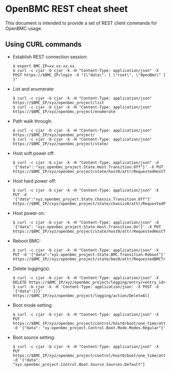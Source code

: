 # OpenBMC REST cheat sheet

This document is intended to provide a set of REST client commands for OpenBMC usage.

## Using CURL commands
* Establish REST connection session:
    ```
   $ export BMC_IP=xx.xx.xx.xx
   $ curl -c cjar -b cjar -k -H "Content-Type: application/json" -X POST https://$BMC_IP/login -d "{\"data\": [ \"root\", \"0penBmc\" ] }"
    ```

* List and enumerate:
    ```
    $ curl -c cjar -b cjar -k -H "Content-Type: application/json" https://$BMC_IP/xyz/openbmc_project/list
    $ curl -c cjar -b cjar -k -H "Content-Type: application/json" https://$BMC_IP/xyz/openbmc_project/enumerate
    ```

* Path walk through:
    ```
    $ curl -c cjar -b cjar -k -H "Content-Type: application/json" https://$BMC_IP/xyz/openbmc_project/
    $ curl -c cjar -b cjar -k -H "Content-Type: application/json" https://$BMC_IP/xyz/openbmc_project/state/
    ```

* Host soft power off:
    ```
    $ curl -c cjar -b cjar -k -H "Content-Type: application/json" -d '{"data": "xyz.openbmc_project.State.Host.Transition.Off"}' -X PUT https://$BMC_IP/xyz/openbmc_project/state/host0/attr/RequestedHostTransition
    ```

* Host hard power off:
    ```
    $ curl -c cjar -b cjar -k -H "Content-Type: application/json" -X PUT -d '{"data":"xyz.openbmc_project.State.Chassis.Transition.Off"}' https://$BMC_IP//xyz/openbmc_project/state/chassis0/attr/RequestedPowerTransition
    ```
* Host power on:
    ```
    $ curl -c cjar -b cjar -k -H "Content-Type: application/json" -d '{"data": "xyz.openbmc_project.State.Host.Transition.On"}' -X PUT https://$BMC_IP/xyz/openbmc_project/state/host0/attr/RequestedHostTransition
    ```

* Reboot BMC:
    ```
    $ curl -c cjar -b cjar -k -H "Content-Type: application/json" -X PUT -d '{"data":"xyz.openbmc_project.State.BMC.Transition.Reboot"}' https://$BMC_IP//xyz/openbmc_project/state/bmc0/attr/RequestedBMCTransition
    ```
* Delete logging(s):
    ```
    $ curl -c cjar -b cjar -k -H "Content-Type: application/json" -X DELETE https://$BMC_IP/xyz/openbmc_project/logging/entry/<entry_id>
    $ curl -b cjar -k -H 'Content-Type: application/json' -X POST -d '{"data":[]}' https://$BMC_IP/xyz/openbmc_project/logging/action/DeleteAll
    ```
* Boot mode setting:
    ```
    $ curl -c cjar -b cjar -k -H "Content-Type: application/json" -X PUT https://$BMC_IP/xyz/openbmc_project/control/host0/boot/one_time/attr/BootMode -d '{"data": "xy.openbmc_project.Control.Boot.Mode.Modes.Regular"}'
    ```
* Boot source setting:
    ```
    $ curl -c cjar -b cjar -k -H "Content-Type: application/json" -X PUT https://$BMC_IP/xyz/openbmc_project/control/host0/boot/one_time/attr/BootSource -d '{"data": "xyz.openbmc_project.Control.Boot.Source.Sources.Default"}
    ```
